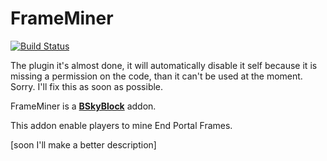 # FrameMiner
  [![Build Status](https://ci.codemc.org/job/Awakened-Redstone/job/FrameMiner/badge/icon)](https://ci.codemc.org/job/Awakened-Redstone/job/FrameMiner/)  

The plugin it's almost done, it will automatically disable it self because it is missing a permission on the code, than it can't be used at the moment. Sorry.
I'll fix this as soon as possible. 

FrameMiner is a [**BSkyBlock**](https://github.icom/BentoBoxWorld/BSkyBlock) addon.

This addon enable players to mine End Portal Frames.

[soon I'll make a better description]
